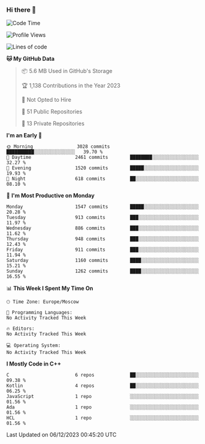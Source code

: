 ### Hi there 👋

<!--
**SemenMartynov/SemenMartynov** is a ✨ _special_ ✨ repository because its `README.md` (this file) appears on your GitHub profile.

Here are some ideas to get you started:

- 🔭 I’m currently working on ...
- 🌱 I’m currently learning ...
- 👯 I’m looking to collaborate on ...
- 🤔 I’m looking for help with ...
- 💬 Ask me about ...
- 📫 How to reach me: ...
- 😄 Pronouns: ...
- ⚡ Fun fact: ...
-->

<!--START_SECTION:waka-->
![Code Time](http://img.shields.io/badge/Code%20Time-0%20secs-blue)

![Profile Views](http://img.shields.io/badge/Profile%20Views-0-blue)

![Lines of code](https://img.shields.io/badge/From%20Hello%20World%20I%27ve%20Written-6.8%20million%20lines%20of%20code-blue)

**🐱 My GitHub Data** 

> 📦 5.6 MB Used in GitHub's Storage 
 > 
> 🏆 1,138 Contributions in the Year 2023
 > 
> 🚫 Not Opted to Hire
 > 
> 📜 51 Public Repositories 
 > 
> 🔑 13 Private Repositories 
 > 
**I'm an Early 🐤** 

```text
🌞 Morning                3028 commits        ██████████░░░░░░░░░░░░░░░   39.70 % 
🌆 Daytime                2461 commits        ████████░░░░░░░░░░░░░░░░░   32.27 % 
🌃 Evening                1520 commits        █████░░░░░░░░░░░░░░░░░░░░   19.93 % 
🌙 Night                  618 commits         ██░░░░░░░░░░░░░░░░░░░░░░░   08.10 % 
```
📅 **I'm Most Productive on Monday** 

```text
Monday                   1547 commits        █████░░░░░░░░░░░░░░░░░░░░   20.28 % 
Tuesday                  913 commits         ███░░░░░░░░░░░░░░░░░░░░░░   11.97 % 
Wednesday                886 commits         ███░░░░░░░░░░░░░░░░░░░░░░   11.62 % 
Thursday                 948 commits         ███░░░░░░░░░░░░░░░░░░░░░░   12.43 % 
Friday                   911 commits         ███░░░░░░░░░░░░░░░░░░░░░░   11.94 % 
Saturday                 1160 commits        ████░░░░░░░░░░░░░░░░░░░░░   15.21 % 
Sunday                   1262 commits        ████░░░░░░░░░░░░░░░░░░░░░   16.55 % 
```


📊 **This Week I Spent My Time On** 

```text
🕑︎ Time Zone: Europe/Moscow

💬 Programming Languages: 
No Activity Tracked This Week

🔥 Editors: 
No Activity Tracked This Week

💻 Operating System: 
No Activity Tracked This Week
```

**I Mostly Code in C++** 

```text
C                        6 repos             ██░░░░░░░░░░░░░░░░░░░░░░░   09.38 % 
Kotlin                   4 repos             ██░░░░░░░░░░░░░░░░░░░░░░░   06.25 % 
JavaScript               1 repo              ░░░░░░░░░░░░░░░░░░░░░░░░░   01.56 % 
Ada                      1 repo              ░░░░░░░░░░░░░░░░░░░░░░░░░   01.56 % 
HCL                      1 repo              ░░░░░░░░░░░░░░░░░░░░░░░░░   01.56 % 
```




 Last Updated on 06/12/2023 00:45:20 UTC
<!--END_SECTION:waka-->